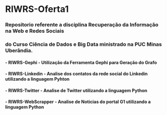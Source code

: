 # RIWRS-Oferta1
### Repositorio referente a  disciplina Recuperação da Informação na Web e Redes Sociais
### do Curso Ciência de Dados e Big Data ministrado na PUC Minas Uberândia.

#### - RIWRS-Gephi - Utilização da Ferramenta Gephi para Geração do Grafo
#### - RIWRS-Linkedin - Analise dos contatos da rede social do Linkedin utilizando a linguagem Pyhton
#### - RIWRS-Twitter - Analise de Twitter utilizando a linguagem Python
#### - RIWRS-WebScrapper - Analise de Noticias do portal G1 utilizando a linguagem Python
